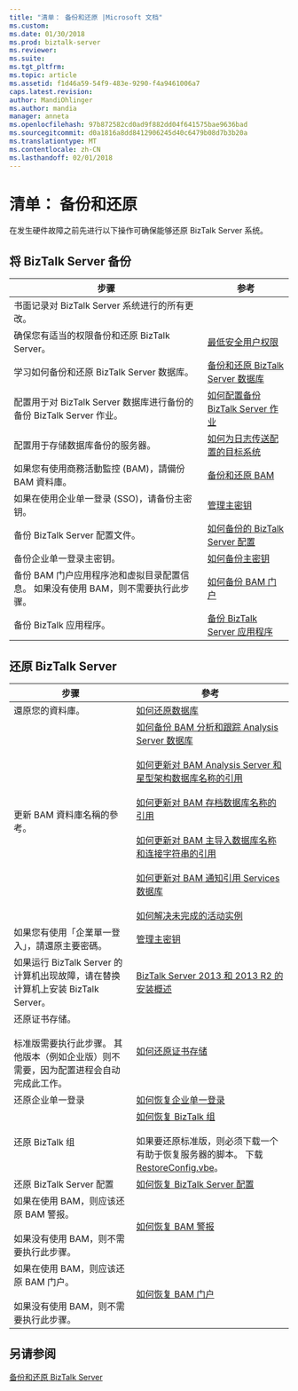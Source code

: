```yaml
---
title: "清单： 备份和还原 |Microsoft 文档"
ms.custom: 
ms.date: 01/30/2018
ms.prod: biztalk-server
ms.reviewer: 
ms.suite: 
ms.tgt_pltfrm: 
ms.topic: article
ms.assetid: f1d46a59-54f9-483e-9290-f4a9461006a7
caps.latest.revision: 
author: MandiOhlinger
ms.author: mandia
manager: anneta
ms.openlocfilehash: 97b872582cd0ad9f882dd04f641575bae9636bad
ms.sourcegitcommit: d0a1816a8dd8412906245d40c6479b08d7b3b20a
ms.translationtype: MT
ms.contentlocale: zh-CN
ms.lasthandoff: 02/01/2018
---
```

# <a name="checklist-backup-and-restore"></a>清单： 备份和还原
在发生硬件故障之前先进行以下操作可确保能够还原 BizTalk Server 系统。  
  
## <a name="back-up-biztalk-server"></a>将 BizTalk Server 备份  
  
|步骤|参考|  
|----------|---------------|  
|书面记录对 BizTalk Server 系统进行的所有更改。||  
|确保您有适当的权限备份和还原 BizTalk Server。|[最低安全用户权限](../core/minimum-security-user-rights.md)|  
|学习如何备份和还原 BizTalk Server 数据库。|[备份和还原 BizTalk Server 数据库](../core/backing-up-and-restoring-biztalk-server-databases.md)|  
|配置用于对 BizTalk Server 数据库进行备份的备份 BizTalk Server 作业。|[如何配置备份 BizTalk Server 作业](../core/how-to-configure-the-backup-biztalk-server-job.md)|  
|配置用于存储数据库备份的服务器。|[如何为日志传送配置的目标系统](../core/how-to-configure-the-destination-system-for-log-shipping.md)|  
|如果您有使用商務活動監控 (BAM)，請備份 BAM 資料庫。|[备份和还原 BAM](../core/backing-up-and-restoring-bam.md)|  
|如果在使用企业单一登录 (SSO)，请备份主密钥。|[管理主密钥](../core/managing-the-master-secret.md)|  
|备份 BizTalk Server 配置文件。|[如何备份的 BizTalk Server 配置](../core/how-to-back-up-the-biztalk-server-configuration.md)|  
|备份企业单一登录主密钥。|[如何备份主密钥](../core/how-to-back-up-the-master-secret.md)|  
|备份 BAM 门户应用程序池和虚拟目录配置信息。 如果没有使用 BAM，则不需要执行此步骤。|[如何备份 BAM 门户](../core/how-to-back-up-the-bam-portal.md)|  
|备份 BizTalk 应用程序。|[备份 BizTalk Server 应用程序](../core/backing-up-biztalk-server-applications.md)|  
  
## <a name="restore-biztalk-server"></a>还原 BizTalk Server  
  
|步骤|參考|  
|----------|---------------|  
|還原您的資料庫。|[如何还原数据库](../core/how-to-restore-your-databases.md)|  
|更新 BAM 資料庫名稱的參考。|[如何备份 BAM 分析和跟踪 Analysis Server 数据库](../core/how-to-back-up-the-bam-analysis-and-tracking-analysis-server-databases.md)<br /><br /> [如何更新对 BAM Analysis Server 和星型架构数据库名称的引用](../core/update-references-to-the-bam-analysis-server-and-star-schema-database-names.md)<br /><br /> [如何更新对 BAM 存档数据库名称的引用](../core/how-to-update-references-to-the-bam-archive-database-name.md)<br /><br /> [如何更新对 BAM 主导入数据库名称和连接字符串的引用](../core/update-references-to-bam-primary-import-database-name-and-connection-string.md)<br /><br /> [如何更新对 BAM 通知引用 Services 数据库](../core/how-to-update-references-to-the-bam-notification-services-databases.md)<br /><br /> [如何解决未完成的活动实例](../core/how-to-resolve-incomplete-activity-instances.md)|  
|如果您有使用「企業單一登入」，請還原主要密碼。|[管理主密钥](../core/managing-the-master-secret.md)|  
|如果运行 BizTalk Server 的计算机出现故障，请在替换计算机上安装 BizTalk Server。|[BizTalk Server 2013 和 2013 R2 的安装概述](http://msdn.microsoft.com/library/8041926c-cfc9-4eaf-9c28-a2c6e8015bc5)|  
|还原证书存储。<br /><br /> 标准版需要执行此步骤。 其他版本（例如企业版）则不需要，因为配置进程会自动完成此工作。|[如何还原证书存储](../core/how-to-restore-the-certificate-store.md)|  
|还原企业单一登录|[如何恢复企业单一登录](../core/how-to-recover-enterprise-single-sign-on.md)|  
|还原 BizTalk 组|[如何恢复 BizTalk 组](../core/how-to-recover-the-biztalk-group.md)<br /><br /> 如果要还原标准版，则必须下载一个有助于恢复服务器的脚本。 下载[RestoreConfig.vbe](https://www.microsoft.com/download/details.aspx?id=7462)。|  
|还原 BizTalk Server 配置|[如何恢复 BizTalk Server 配置](../core/how-to-recover-the-biztalk-server-configuration.md)|  
|如果在使用 BAM，则应该还原 BAM 警报。<br /><br /> 如果没有使用 BAM，则不需要执行此步骤。|[如何恢复 BAM 警报](../core/how-to-recover-bam-alerts.md)|  
|如果在使用 BAM，则应该还原 BAM 门户。<br /><br /> 如果没有使用 BAM，则不需要执行此步骤。|[如何恢复 BAM 门户](../core/how-to-recover-the-bam-portal.md)|  
  
## <a name="see-also"></a>另请参阅  
 [备份和还原 BizTalk Server](../core/backing-up-and-restoring-biztalk-server.md)
